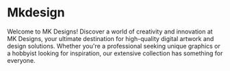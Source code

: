 # Mkdesign
Welcome to MK Designs! Discover a world of creativity and innovation at MK Designs, your ultimate destination for high-quality digital artwork and design solutions. Whether you're a professional seeking unique graphics or a hobbyist looking for inspiration, our extensive collection has something for everyone.
